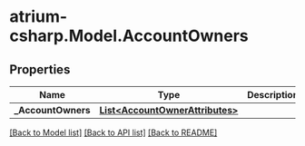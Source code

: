 # atrium-csharp.Model.AccountOwners
## Properties

Name | Type | Description | Notes
------------ | ------------- | ------------- | -------------
**_AccountOwners** | [**List&lt;AccountOwnerAttributes&gt;**](AccountOwnerAttributes.md) |  | [optional] 

[[Back to Model list]](../README.md#documentation-for-models) [[Back to API list]](../README.md#documentation-for-api-endpoints) [[Back to README]](../README.md)

